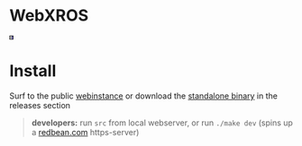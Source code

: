 # WebXROS

<svg xmlns="http://www.w3.org/2000/svg" width="7" height="7" viewBox="0 0 7 7"><path d="M0,1 1,1 1,2 0,2M0,2 1,2 1,3 0,3M0,3 1,3 1,4 0,4M0,4 1,4 1,5 0,5M0,5 1,5 1,6 0,6M0,6 1,6 1,7 0,7M1,6 2,6 2,7 1,7M2,6 3,6 3,7 2,7M3,6 4,6 4,7 3,7M4,6 5,6 5,7 4,7M5,6 6,6 6,7 5,7M6,6 7,6 7,7 6,7M6,5 7,5 7,6 6,6M6,4 7,4 7,5 6,5M6,3 7,3 7,4 6,4M6,2 7,2 7,3 6,3M6,1 7,1 7,2 6,2M6,0 7,0 7,1 6,1M5,0 6,0 6,1 5,1M4,0 5,0 5,1 4,1M3,0 4,0 4,1 3,1M2,0 3,0 3,1 2,1M1,0 2,0 2,1 1,1M0,0 1,0 1,1 0,1M2,2 3,2 3,3 2,3M2,3 3,3 3,4 2,4M2,4 3,4 3,5 2,5M4,4 5,4 5,5 4,5M4,2 5,2 5,3 4,3M5,2 6,2 6,3 5,3" fill="#000000"><animate attributeName="d" dur="2.7s" repeatCount="indefinite" calcMode="discrete" values="M0,1 1,1 1,2 0,2M0,2 1,2 1,3 0,3M0,3 1,3 1,4 0,4M0,4 1,4 1,5 0,5M0,5 1,5 1,6 0,6M0,6 1,6 1,7 0,7M1,6 2,6 2,7 1,7M2,6 3,6 3,7 2,7M3,6 4,6 4,7 3,7M4,6 5,6 5,7 4,7M5,6 6,6 6,7 5,7M6,6 7,6 7,7 6,7M6,5 7,5 7,6 6,6M6,4 7,4 7,5 6,5M6,3 7,3 7,4 6,4M6,2 7,2 7,3 6,3M6,1 7,1 7,2 6,2M6,0 7,0 7,1 6,1M5,0 6,0 6,1 5,1M4,0 5,0 5,1 4,1M3,0 4,0 4,1 3,1M2,0 3,0 3,1 2,1M1,0 2,0 2,1 1,1M0,0 1,0 1,1 0,1M2,2 3,2 3,3 2,3M2,3 3,3 3,4 2,4M2,4 3,4 3,5 2,5M4,4 5,4 5,5 4,5M4,2 5,2 5,3 4,3M5,2 6,2 6,3 5,3;M0,1 1,1 1,2 0,2M0,2 1,2 1,3 0,3M0,3 1,3 1,4 0,4M0,4 1,4 1,5 0,5M0,5 1,5 1,6 0,6M0,6 1,6 1,7 0,7M1,6 2,6 2,7 1,7M2,6 3,6 3,7 2,7M3,6 4,6 4,7 3,7M4,6 5,6 5,7 4,7M5,6 6,6 6,7 5,7M6,6 7,6 7,7 6,7M6,5 7,5 7,6 6,6M6,4 7,4 7,5 6,5M6,3 7,3 7,4 6,4M6,2 7,2 7,3 6,3M6,1 7,1 7,2 6,2M6,0 7,0 7,1 6,1M5,0 6,0 6,1 5,1M4,0 5,0 5,1 4,1M3,0 4,0 4,1 3,1M2,0 3,0 3,1 2,1M1,0 2,0 2,1 1,1M0,0 1,0 1,1 0,1M2,2 3,2 3,3 2,3M2,3 3,3 3,4 2,4M2,4 3,4 3,5 2,5M4,4 5,4 5,5 4,5M4,2 5,2 5,3 4,3M5,2 6,2 6,3 5,3;M0,1 1,1 1,2 0,2M0,2 1,2 1,3 0,3M0,3 1,3 1,4 0,4M0,4 1,4 1,5 0,5M0,5 1,5 1,6 0,6M0,6 1,6 1,7 0,7M1,6 2,6 2,7 1,7M2,6 3,6 3,7 2,7M3,6 4,6 4,7 3,7M4,6 5,6 5,7 4,7M5,6 6,6 6,7 5,7M6,6 7,6 7,7 6,7M6,5 7,5 7,6 6,6M6,4 7,4 7,5 6,5M6,3 7,3 7,4 6,4M6,2 7,2 7,3 6,3M6,0 7,0 7,1 6,1M5,0 6,0 6,1 5,1M4,0 5,0 5,1 4,1M3,0 4,0 4,1 3,1M2,0 3,0 3,1 2,1M1,0 2,0 2,1 1,1M0,0 1,0 1,1 0,1M2,2 3,2 3,3 2,3M2,3 3,3 3,4 2,4M2,4 3,4 3,5 2,5M4,4 5,4 5,5 4,5M4,2 5,2 5,3 4,3M5,2 6,2 6,3 5,3M6,1 7,1 7,2 6,2;"/></path><path d="M1,1 2,1 2,2 1,2M1,2 2,2 2,3 1,3M1,3 2,3 2,4 1,4M1,4 2,4 2,5 1,5M1,5 2,5 2,6 1,6M2,5 3,5 3,6 2,6M3,5 4,5 4,6 3,6M2,1 3,1 3,2 2,2M3,1 4,1 4,2 3,2M3,2 4,2 4,3 3,3M3,3 4,3 4,4 3,4M3,4 4,4 4,5 3,5" fill="#ffffff"><animate attributeName="d" dur="2.7s" repeatCount="indefinite" calcMode="discrete" values="M1,1 2,1 2,2 1,2M1,2 2,2 2,3 1,3M1,3 2,3 2,4 1,4M1,4 2,4 2,5 1,5M1,5 2,5 2,6 1,6M2,5 3,5 3,6 2,6M3,5 4,5 4,6 3,6M2,1 3,1 3,2 2,2M3,1 4,1 4,2 3,2M3,2 4,2 4,3 3,3M3,3 4,3 4,4 3,4M3,4 4,4 4,5 3,5;M1,1 2,1 2,2 1,2M1,2 2,2 2,3 1,3M1,3 2,3 2,4 1,4M1,4 2,4 2,5 1,5M1,5 2,5 2,6 1,6M2,5 3,5 3,6 2,6M3,5 4,5 4,6 3,6M2,1 3,1 3,2 2,2M3,1 4,1 4,2 3,2M3,2 4,2 4,3 3,3M3,3 4,3 4,4 3,4M3,4 4,4 4,5 3,5;M1,2 2,2 2,3 1,3M1,3 2,3 2,4 1,4M1,4 2,4 2,5 1,5M1,5 2,5 2,6 1,6M2,5 3,5 3,6 2,6M3,5 4,5 4,6 3,6M3,4 4,4 4,5 3,5M1,1 2,1 2,2 1,2M2,1 3,1 3,2 2,2;"/></path><path d="M4,1 5,1 5,2 4,2M5,1 6,1 6,2 5,2M4,3 5,3 5,4 4,4M5,3 6,3 6,4 5,4M5,4 6,4 6,5 5,5M5,5 6,5 6,6 5,6M4,5 5,5 5,6 4,6" fill="#8b82ff"><animate attributeName="d" dur="2.7s" repeatCount="indefinite" calcMode="discrete" values="M4,1 5,1 5,2 4,2M5,1 6,1 6,2 5,2M4,3 5,3 5,4 4,4M5,3 6,3 6,4 5,4M5,4 6,4 6,5 5,5M5,5 6,5 6,6 5,6M4,5 5,5 5,6 4,6;M4,1 5,1 5,2 4,2M5,1 6,1 6,2 5,2M4,3 5,3 5,4 4,4M5,3 6,3 6,4 5,4M5,4 6,4 6,5 5,5M5,5 6,5 6,6 5,6M4,5 5,5 5,6 4,6;M4,1 5,1 5,2 4,2M5,1 6,1 6,2 5,2M4,3 5,3 5,4 4,4M5,3 6,3 6,4 5,4M5,5 6,5 6,6 5,6M4,5 5,5 5,6 4,6M3,1 4,1 4,2 3,2M3,2 4,2 4,3 3,3M3,3 4,3 4,4 3,4M5,4 6,4 6,5 5,5;"/></path></svg>

# Install 

Surf to the public [webinstance](https://) or download the [standalone binary](https://) in the releases section 

> <b>developers:</b> run `src` from local webserver, or run `./make dev` (spins up a [redbean.com](https://redbean.dev) https-server)
